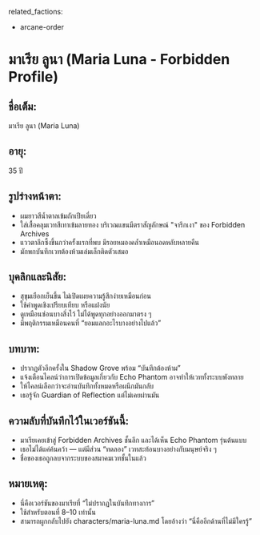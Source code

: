 related_factions:
  - arcane-order

# มาเรีย ลูนา (Maria Luna - Forbidden Profile)

## ชื่อเต็ม:
มาเรีย ลูนา (Maria Luna)

## อายุ:
35 ปี

## รูปร่างหน้าตา:
- ผมยาวสีน้ำตาลเข้มถักเปียเดี่ยว  
- ใส่เสื้อคลุมเวทสีเทาเข้มลายทอง บริเวณแขนมีตราสัญลักษณ์ "จารึกเงา" ของ Forbidden Archives  
- แววตาลึกซึ้งขึ้นกว่าครั้งแรกที่พบ มีรอยหมองคล้ำเหมือนอดหลับหลายคืน  
- มักพกบันทึกเวทต้องห้ามเล่มเล็กติดตัวเสมอ

## บุคลิกและนิสัย:
- สุขุมเยือกเย็นขึ้น ไม่เปิดเผยความรู้สึกง่ายเหมือนก่อน  
- ใช้คำพูดเชิงเปรียบเทียบ หรือแฝงนัย  
- ดูเหมือนซ่อนบางสิ่งไว้ ไม่ได้พูดทุกอย่างออกมาตรง ๆ  
- มีพฤติกรรมเหมือนคนที่ “ยอมแลกอะไรบางอย่างไปแล้ว”

## บทบาท:
- ปรากฏตัวอีกครั้งใน Shadow Grove พร้อม “บันทึกต้องห้าม”  
- แจ้งเตือนไคลน์ว่าการเปิดข้อมูลเกี่ยวกับ Echo Phantom อาจทำให้เวททั้งระบบพังทลาย  
- ให้ไคลน์เลือกว่าจะอ่านบันทึกทั้งหมดหรือผนึกมันกลับ  
- เธอรู้จัก Guardian of Reflection แต่ไม่เคยผ่านมัน

## ความลับที่บันทึกไว้ในเวอร์ชันนี้:
- มาเรียเคยเข้าสู่ Forbidden Archives ชั้นลึก และได้เห็น Echo Phantom รุ่นต้นแบบ  
- เธอไม่ได้แค่ค้นคว้า — แต่มีส่วน “ทดลอง” เวทสะท้อนบางอย่างกับมนุษย์จริง ๆ  
- ชื่อของเธอถูกลบจากระบบของสมาคมเวทชั้นในแล้ว

## หมายเหตุ:
- นี่คือเวอร์ชันของมาเรียที่ “ไม่ปรากฏในบันทึกทางการ”  
- ใช้สำหรับตอนที่ 8–10 เท่านั้น  
- สามารถผูกกลับไปยัง characters/maria-luna.md โดยอ้างว่า “นี่คืออีกด้านที่ไม่มีใครรู้”